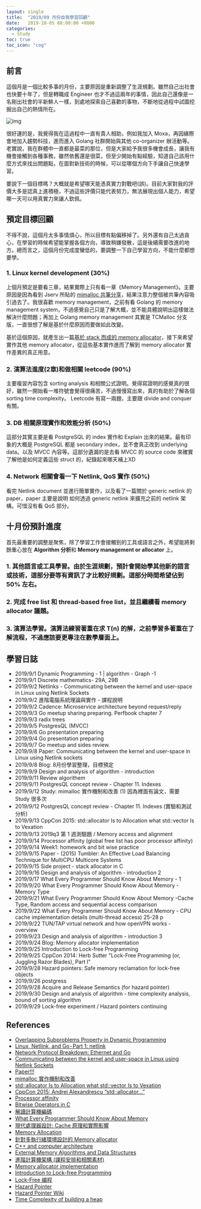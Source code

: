 ```yaml
---
layout: single
title:  "2019/09 月份自我學習回顧"
date:   2019-10-05 08:00:00 +0800
categories: 
  - Study
toc: true
toc_icon: "cog"
---
```

## 前言
這個月是一個比較多事的月份，主要原因是重新調整了生涯規劃。雖然自己出社會也快要十年了，但是轉職成 Engineer 也才不過這兩年的事情，因此自己還像是一名剛出社會的半新鮮人一樣，到處地探索自己喜歡的事物，不斷地從過程中試圖挖掘出自己的熱情所在。

![img](https://3.bp.blogspot.com/-P5HWaghZ_v0/WSZjCH0uFiI/AAAAAAAAA_Q/8L-I3Qpf8BMDB-9Ub5sC1qzMksiWtOUKQCLcB/s640/IMG_6615.JPG)

很好運的是，我覺得我在這過程中一直有貴人相助，例如我加入 Moxa，再因緣際會地加入趨勢科技，進而進入 Golang 社群開始與其他 co-organizer 辦活動等。老實說，我在群體中一直都是最菜的那位，但是大家給予我很多機會成長，讓我有機會接觸到各種事務，雖然依舊還是很菜，但至少開始有點經驗，知道自己該用什麼方式來找出問題點，在面對新技術的時候，可以從哪個方向下手讓自己快速學習。

要說下一個目標嗎？大概就是希望哪天能憑真實力對戰吧(誤)。目前大家對我的評價大多是認真上進積極，不過這些評價只能代表努力，無法展現出個人能力，希望哪一天可以用真實力來讓人欽佩。

## 預定目標回顧
不得不說，這個月太多事情煩心，所以目標有點偏移掉了。另外還有自己太過貪心，在學習的時候希望能掌握各個方向，導致稍嫌發散，這是後續需要改進的地方。總而言之，這個月份完成度蠻低的，要調整一下自己學習方向，不能什麼都想要學。

### 1. Linux kernel development (30%)
上個月預定是要看三章，結果實際上只有看一章《Memory Management》。主要原因是因為看到 Jserv 所貼的 [mimalloc 共筆分享](https://hackmd.io/@jserv/BynrpV0eB)，結果注意力整個被共筆內容吸引過去了。我很喜歡 memory management，之前有看 Golang 的 memory management system，不過感覺自己只是了解大概，並不能具體說明出這樣做法解決什麼問題；再加上 Golang memory management 其實是 TCMalloc 分支版，一直很想了解是基於什麼原因而要做如此改變。

基於這個原因，就產生出一篇[基於 stack 而成的 memory allocator](https://yushuanhsieh.github.io/c/memory%20allocator/stack-memory-allocator/)，接下來希望實作其他 memory allocator，從這些基本實作進而了解到 memory allocator 實作差異的真正用意。

### 2. 演算法進度(2章)和做相關 leetcode (90%)
主要複習內容包含 sorting analysis 和相關公式證明。覺得寫證明的感覺真的很好，雖然一開始看一堆符號會覺得很痛苦，不過慢慢寫出來，真的有助於了解各個 sorting time complexity。 Leetcode 有寫一兩題，主要跟 divide and conquer 有關。

### 3. DB 相關原理實作和效能分析 (50%)
這部分其實主要是看 PostgreSQL 的 index 實作和 Explain 出來的結果。最有印象的大概是 PostgreSQL 都是 secondary index，並不會真正改到 underlying data。以及 MVCC 內容等。這部分遺漏的是去看 MVCC 的 source code 來確實了解他是如何定義這些 struct 的，紀錄起來哪天補上XD

### 4. Network 相關會看一下 Netlink, QoS 實作 (50%)
看完 Netlink document 並進行簡單實作，以及看了一篇關於 generic netlink 的 paper，paper 主要是說明 如何透過 generic netlink 來擴充之前的 netlink 架構。可惜沒有看 QoS 部分。

## 十月份預計進度

首先最重要的調整是聚焦，除了學習工作會接觸到的工具或語言之外，希望能將剩餘重心放在 **Algorithm 分析**和 **Memory management or allocator** 上。

### 1. 其他語言或工具學習。由於生涯規劃，預計會開始學其他新的語言或技術，這部分要等有資訊了才比較好規劃。這部分時間希望佔到 50% 左右。
### 2. 完成 free list 和 thread-based free list，並且繼續看 memory allocator 議題。
### 3. 演算法學習。演算法練習著重在求 T(n) 的解，之前學習多著重在了解流程，不過應該要更專注在數學層面上。

## 學習日誌
- 2019/9/1 Dynamic Programming - 1 | algorithm - Graph -1
- 2019/9/1 Discrete mathematics- 29A, 29B
- 2019/9/2 Netlinks - Communicating between the kernel and user-space in Linux using Netlink Sockets
- 2019/9/2 進階電腦系統理論與實作 - 課程說明
- 2019/9/2 Cadence: Microservice architecture beyond request/reply
- 2019/9/3 Go meetup sharing preparing. Perfbook chapter 7
- 2019/9/3 radix trees
- 2019/9/5 PostgresQL (MVCC)
- 2019/9/6 Go presentation preparing
- 2019/9/4 Go presentation preparing
- 2019/9/7 Go meetup and sides review.
- 2019/9/8 Paper: Communicating between the kernel and user-space in Linux using Netlink sockets
- 2019/9/8 Blog: 8月份學習整理，目標預定
- 2019/9/9 Design and analysis of algorithm - introduction
- 2019/9/11 Review algorithem
- 2019/9/11 PostgresQL concept review - Chapter 11. Indexes
- 2019/9/12 Study: mimalloc 實作機制和改善 (1) 因為裡面有論文，需要 Study 很多次
- 2019/9/12 PostgresQL concept review - Chapter 11. Indexes (實驗和測試分析)
- 2019/9/13 CppCon 2015: std::allocator Is to Allocation what std::vector Is to Vexation
- 2019/9/13 2019q3 第 1 週測驗題 / Memory access and alignment
- 2019/9/14 Processor affinity (global free list has poor processor affinity)
- 2019/9/14 Week1: homework and bit wise practice
- 2019/9/15 Paper - (2015) Tumbler: An Effective Load Balancing Technique for MultiCPU Multicore Systems
- 2019/9/15 Side project - stack allocator in C
- 2019/9/16 Design and analysis of algorithm - introduction 2
- 2019/9/17 What Every Programmer Should Know About Memory - 1
- 2019/9/20 What Every Programmer Should Know About Memory - Memory Type
- 2019/9/21 What Every Programmer Should Know About Memory -Cache Type, Random access and sequential access comparison
- 2019/9/22 What Every Programmer Should Know About Memory - CPU cache implementation details (multi-thread access) 25-28 p
- 2019/9/22 TUN/TAP virtual network and how openVPN works - overview
- 2019/9/23 Design and analysis of algorithm - introduction 3
- 2019/9/24 Blog: Memory allocator implementation
- 2019/9/25 Introduction to Lock-free Programming
- 2019/9/25 CppCon 2014: Herb Sutter "Lock-Free Programming (or, Juggling Razor Blades), Part I"
- 2019/9/28 Hazard pointers: Safe memory reclamation for lock-free objects
- 2019/9/26 postgress
- 2019/9/28 Acquire and Release Semantics (for hazard pointer)
- 2019/9/30 Design and analysis of algorithm - time complexity analysis, bound of sorting algorithm
- 2019/9/29 Lock-free experiment / Hazard pointers continuing

## References
- [Overlapping Subproblems Property in Dynamic Programming](https://www.geeksforgeeks.org/overlapping-subproblems-property-in-dynamic-programming-dp-1/)
- [Linux, Netlink, and Go - Part 1: netlink](https://mdlayher.com/blog/linux-netlink-and-go-part-1-netlink/)
- [Network Protocol Breakdown: Ethernet and Go](https://mdlayher.com/blog/network-protocol-breakdown-ethernet-and-go/)
- [Communicating between the kernel and
user-space in Linux using Netlink Sockets](https://people.netfilter.org/pablo/netlink/netlink-libmnl-manual.pdf)
- [Paper!!!](http://people.netfilter.org/pablo/netlink/netlink.pdf)
- [mimalloc 實作機制和改善](https://hackmd.io/@jserv/BynrpV0eB)
- [std::allocator Is to Allocation what std::vector Is to Vexation](https://www.youtube.com/watch?v=LIb3L4vKZ7U)
- [CppCon 2015: Andrei Alexandrescu “std::allocator...”](https://www.youtube.com/watch?v=LIb3L4vKZ7U)
- [Processor affinity](https://en.wikipedia.org/wiki/Processor_affinity)
- [Bitwise Operators in C](http://www2.mta.ac.il/~hbinsky/c%20content/Bits.pdf)
- [解讀計算機編碼](https://hackmd.io/@sysprog/rylUqXLsm)
- [What Every Programmer Should Know About Memory](https://akkadia.org/drepper/cpumemory.pdf)
- [現代處理器設計: Cache 原理和實際影響](https://hackmd.io/@jserv/HkW3Dr1Rb)
- [Memory Allocation](https://hackmd.io/@jserv/B1SRlfeee?type=view#intersec-%E8%A8%98%E6%86%B6%E9%AB%94%E7%B3%BB%E5%88%97%E6%96%87%E7%AB%A0)
- [針對多執行緒環境設計的 Memory allocator](https://hackmd.io/@ljP_AG30SzmQE5qO-cjcpQ/HkICAjeJg?type=view#Supermalloc)
- [C++ and computer architecture](https://github.com/yungyuc/nsd/blob/master/notebook/cpp/cpp.ipynb)
- [External Memory Algorithms and Data Structures](http://cs.au.dk/~gerth/emF03/)
- [進階計算機架構 (課程安排和相關素材)](http://wiki.csie.ncku.edu.tw/arch/schedule)
- [Memory allocator implementation](https://yushuanhsieh.github.io/c/memory%20allocator/stack-memory-allocator/)
- [Introduction to Lock-free Programming](https://www.youtube.com/watch?v=RWCadBJ6wTk)
- [Lock-Free 编程](https://www.cnblogs.com/gaochundong/p/lock_free_programming.html#aba_problem)
- [Hazard Pointer](http://blog.kongfy.com/2017/02/hazard-pointer/)
- [Hazard Pointer Wiki](https://en.wikipedia.org/wiki/Hazard_pointer)
- [Time Complexity of building a heap](https://www.geeksforgeeks.org/time-complexity-of-building-a-heap/)